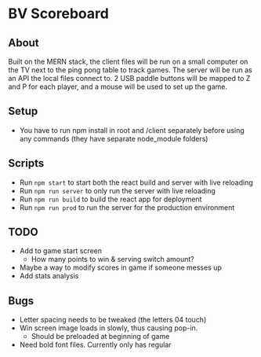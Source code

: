 # BV Scoreboard
## About
Built on the MERN stack, the client files will be run on a small computer on the TV next to the ping pong table to track games. The server will be run as an API the local files connect to. 2 USB paddle buttons will be mapped to Z and P for each player, and a mouse will be used to set up the game.

## Setup
- You have to run npm install in root and /client separately before using any commands (they have separate node_module folders)

## Scripts
- Run `npm start` to start both the react build and server with live reloading
- Run `npm run server` to only run the server with live reloading
- Run `npm run build` to build the react app for deployment
- Run `npm run prod` to run the server for the production environment

## TODO
- Add to game start screen
	- How many points to win & serving switch amount?
- Maybe a way to modify scores in game if someone messes up
- Add stats analysis

## Bugs
- Letter spacing needs to be tweaked (the letters 04 touch)
- Win screen image loads in slowly, thus causing pop-in.
	- Should be preloaded at beginning of game
- Need bold font files. Currently only has regular